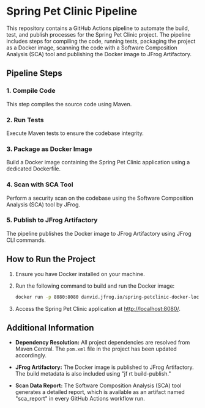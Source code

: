 # Spring Pet Clinic Pipeline

This repository contains a GitHub Actions pipeline to automate the build, test, and publish processes for the Spring Pet Clinic project. The pipeline includes steps for compiling the code, running tests, packaging the project as a Docker image, scanning the code with a Software Composition Analysis (SCA) tool and publishing the Docker image to JFrog Artifactory.

## Pipeline Steps

### 1. Compile Code
This step compiles the source code using Maven.

### 2. Run Tests
Execute Maven tests to ensure the codebase integrity.

### 3. Package as Docker Image
Build a Docker image containing the Spring Pet Clinic application using a dedicated Dockerfile.

### 4. Scan with SCA Tool
Perform a security scan on the codebase using the Software Composition Analysis (SCA) tool by JFrog.

### 5. Publish to JFrog Artifactory
The pipeline publishes the Docker image to JFrog Artifactory using JFrog CLI commands.

## How to Run the Project

1. Ensure you have Docker installed on your machine.

2. Run the following command to build and run the Docker image:

    ```bash
    docker run -p 8080:8080 danvid.jfrog.io/spring-petclinic-docker-local/spring-petclinic
    ```

3. Access the Spring Pet Clinic application at [http://localhost:8080/](http://localhost:8080/).

## Additional Information

- **Dependency Resolution:** All project dependencies are resolved from Maven Central. The `pom.xml` file in the project has been updated accordingly.

- **JFrog Artifactory:** The Docker image is published to JFrog Artifactory. The build metadata is also included using "jf rt build-publish."

- **Scan Data Report:** The Software Composition Analysis (SCA) tool generates a detailed report, which is available as an artifact named "sca_report" in every GitHub Actions workflow run.